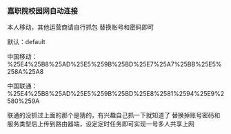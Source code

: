 ### 嘉职院校园网自动连接
本人移动，其他运营商请自行抓包
替换账号和密码即可

默认：default

中国移动：%25E4%25B8%25AD%25E5%259B%25BD%25E7%25A7%25BB%25E5%258A%25A8

中国联通：%25E4%25B8%25AD%25E5%259B%25BD%25E8%2581%2594%25E9%2580%259A

联通的没抓过上面的那个是猜的，有兴趣自己抓一下就知道了
替换掉账号密码和服务类型后上传到路由器端，设定定时任务即可实现一号多人共享上网


